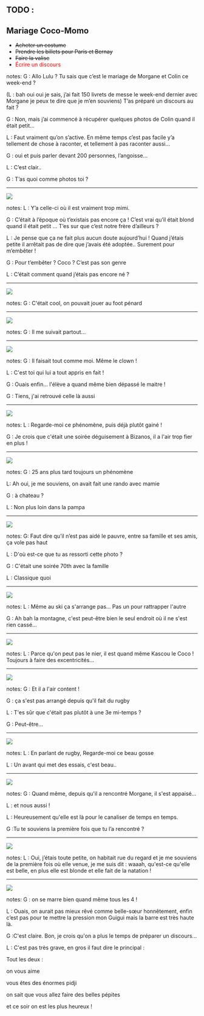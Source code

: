 ## TODO :
## Mariage Coco-Momo

- <span style="text-decoration: line-through">Acheter un costume</span>
- <span style="text-decoration: line-through">Prendre les billets pour Paris et Bernay</span>
- <span style="text-decoration: line-through">Faire la valise</span>
- <span style="color: red;">Écrire un discours</span>


notes:
G : Allo Lulu ? Tu sais que c’est le mariage de Morgane et Colin ce week-end ?

(L : bah oui oui je sais, j’ai fait 150 livrets de messe le week-end dernier avec Morgane je peux te dire que je m’en souviens)  T’as préparé un discours au fait ?

G : Non, mais j’ai commencé à récupérer quelques photos de Colin quand il était petit...

L : Faut vraiment qu’on s’active. En même temps c’est pas facile y’a tellement de chose à raconter, et tellement à pas raconter aussi…

G : oui et puis parler devant 200 personnes, l’angoisse…

L : C’est clair..

G : T’as quoi comme photos toi ?

---

![](images/baton.jpg)

notes:
L : Y’a celle-ci où il est vraiment trop mimi.

G : C’était à l’époque où t’existais pas encore ça ! C’est vrai qu’il était blond quand il était petit … T’es sur que c’est notre frère d’ailleurs ?

L : Je pense que ça ne fait plus aucun doute  aujourd’hui ! Quand j’étais petite il arrêtait pas de dire que j’avais été adoptée.. Surement pour m’embêter !

G : Pour t’embêter ? Coco ? C’est pas son genre

L : C’était comment quand j’étais pas encore né ?

---

![](images/foot.jpg)

notes:
G : C'était cool, on pouvait jouer au foot pénard

---

![](images/arbre.jpg)

notes:
G : Il me suivait partout...

---

![](images/clown.jpg)

notes:
G : Il faisait tout comme moi. Même le clown !

L : C'est toi qui lui a tout appris en fait !

G : Ouais enfin... l'élève a quand même bien dépassé le maitre !

G : Tiens, j'ai retrouvé celle là aussi

---

![](images/turban.jpg)

notes:
L : Regarde-moi ce phénomène, puis déjà plutôt gainé !

G : Je crois que c'était une soirée déguisement à Bizanos, il a l'air trop fier en plus !

---

![](images/randocochonou.jpg)

notes:
G : 25 ans plus tard toujours un phénomène

L: Ah oui, je me souviens, on avait fait une rando avec mamie

G : à chateau ?

L : Non plus loin dans la pampa

---

![](images/70th.jpg)

notes:
G: Faut dire qu’il n’est pas aidé le pauvre, entre sa famille et ses amis, ça vole pas haut

L : D'où est-ce que tu as ressorti cette photo ?

G : C'était une soirée 70th avec la famille

L : Classique quoi

---

![](images/ski.jpg)

notes:
L : Même au ski ça s'arrange pas... Pas un pour rattrapper l'autre

G : Ah bah la montagne, c'est peut-être bien le seul endroit où il ne s'est rien cassé...

---

![](images/kascou1.jpg)

notes:
L : Parce qu'on peut pas le nier, il est quand même Kascou le Coco ! Toujours à faire des excentricités...

---

![](images/kascou2.jpg)

notes:
G : Et il a l'air content !

G : ça s'est pas arrangé depuis qu'il fait du rugby

L : T'es sûr que c'était pas plutôt à une 3e mi-temps ?

G : Peut-être...

---

![](images/rugby.jpg)

notes:
L : En parlant de rugby, Regarde-moi ce beau gosse

L : Un avant qui met des essais, c'est beau..

---

![](images/como-mimi.jpg)

notes:
G : Quand même, depuis qu'il a rencontré Morgane, il s'est appaisé...

L : et nous aussi !

L : Heureusement qu'elle est là pour le canaliser de temps en temps.

G :Tu te souviens la première fois que tu l’a rencontré ?

---

![](images/comojeune.jpg)

notes:
L : Oui, j’étais toute petite, on habitait rue du regard et je me souviens de la première fois où elle venue, je me suis dit : waaah, qu'est-ce qu'elle est belle, en plus elle est blonde et elle fait de la natation !

---

![](images/4phenos.jpg)

notes:
G : on se marre bien quand même tous les 4 !

L : Ouais, on aurait pas mieux rêvé comme belle-sœur honnêtement, enfin c’est pas pour te mettre la pression mon Guigui mais la barre est très haute là.

G :C'est claire. Bon, je crois qu'on a plus le temps de préparer un discours...

L : C'est pas très grave, en gros il faut dire le principal :

Tout les deux :

on vous aime

vous êtes des énormes pidji

on sait que vous allez faire des belles pépites

et ce soir on est les plus heureux !
